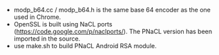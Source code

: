 - modp_b64.cc / modp_b64.h is the same base 64 encoder as the one used in Chrome.
- OpenSSL is built using NaCL ports (https://code.google.com/p/naclports/). The PNaCL version has been imported in the source.
- use make.sh to build PNaCL Android RSA module.
